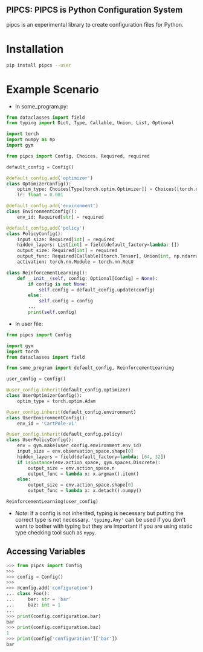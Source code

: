 PIPCS: PIPCS is Python Configuration System
-------------------------------------------

pipcs is an experimental library to create configuration files for Python.

# Installation

```bash
pip install pipcs --user
```

# Example Scenario

- In some_program.py:
```python
from dataclasses import field
from typing import Dict, Type, Callable, Union, List, Optional

import torch
import numpy as np
import gym

from pipcs import Config, Choices, Required, required

default_config = Config()

@default_config.add('optimizer')
class OptimizerConfig():
    optim_type: Choices[Type[torch.optim.Optimizer]] = Choices([torch.optim.Adam, torch.optim.SGD])
    lr: float = 0.001

@default_config.add('environment')
class EnvironmentConfig():
    env_id: Required[str] = required

@default_config.add('policy')
class PolicyConfig():
    input_size: Required[int] = required
    hidden_layers: List[int] = field(default_factory=lambda: [])
    output_size: Required[int] = required
    output_func: Required[Callable[[torch.Tensor], Union[int, np.ndarray]]] = required
    activation: torch.nn.Module = torch.nn.ReLU

class ReinforcementLearning():
    def __init__(self, config: Optional[Config] = None):
        if config is not None:
            self.config = default_config.update(config)
        else:
            self.config = config
        ...
        print(self.config)
```

- In user file:
```python
from pipcs import Config

import gym
import torch
from dataclasses import field

from some_program import default_config, ReinforcementLearning

user_config = Config()

@user_config.inherit(default_config.optimizer)
class UserOptimizerConfig():
    optim_type = torch.optim.Adam

@user_config.inherit(default_config.environment)
class UserEnvironmentConfig():
    env_id = 'CartPole-v1'

@user_config.inherit(default_config.policy)
class UserPolicyConfig():
    env = gym.make(user_config.environment.env_id)
    input_size = env.observation_space.shape[0]
    hidden_layers = field(default_factory=lambda: [64, 32])
    if isinstance(env.action_space, gym.spaces.Discrete):
        output_size = env.action_space.n
        output_func = lambda x: x.argmax().item()
    else:
        output_size = env.action_space.shape[0]
        output_func = lambda x: x.detach().numpy()

ReinforcementLearning(user_config)
```

- *Note*: If a config is not inherited, typing is necessary but putting the correct type is not necessary. `'typing.Any'` can be used if you don't want to bother with typing but they are important if you are using static type checking tool such as `mypy`.

## Accessing Variables
```python
>>> from pipcs import Config
>>> 
>>> config = Config()
>>> 
>>> @config.add('configuration')
... class Foo():
...     bar: str = 'bar'
...     baz: int = 1
... 
>>> print(config.configuration.bar)
bar
>>> print(config.configuration.baz)
1
>>> print(config['configuration']['bar'])
bar
```
